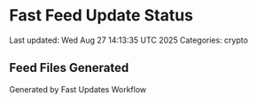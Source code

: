 # Fast Feed Update Status
Last updated: Wed Aug 27 14:13:35 UTC 2025
Categories: crypto

## Feed Files Generated

Generated by Fast Updates Workflow
